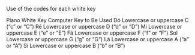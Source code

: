 Use of the codes for each white key

Piano White Key	Computer Key to Be Used
Dó	Lowercase or uppercase C (“c” or “C”)
Ré	Lowercase or uppercase D (“d” or “D”)
Mi	Lowercase or uppercase E (“e” or “E”)
Fá	Lowercase or uppercase F (“f” or “F”)
Sol	Lowercase or uppercase G (“g” or “G”)
Lá	Lowercase or uppercase A (“a” or “A”)
Si	Lowercase or uppercase B (“b” or “B”)
